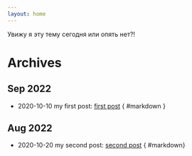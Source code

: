 ```yaml
---
layout: home
---
```

Увижу я эту тему сегодня или опять нет?!
# Archives

## Sep 2022

* 2020-10-10 my first post: [first post](_posts/2020-10-10-first-post.md) { #markdown }
   
## Aug 2022
                    
* 2020-10-20 my second post: [second post](_posts/2022-10-20-seconf-post.md) { #markdown}

